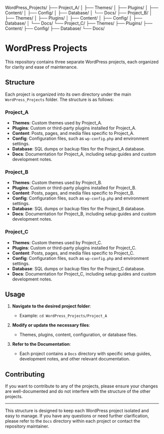WordPress_Projects/
├── Project_A/
│   ├── Themes/
│   ├── Plugins/
│   ├── Content/
│   ├── Config/
│   ├── Database/
│   └── Docs/
├── Project_B/
│   ├── Themes/
│   ├── Plugins/
│   ├── Content/
│   ├── Config/
│   ├── Database/
│   └── Docs/
└── Project_C/
    ├── Themes/
    ├── Plugins/
    ├── Content/
    ├── Config/
    ├── Database/
    └── Docs/


# WordPress Projects

This repository contains three separate WordPress projects, each organized for clarity and ease of maintenance.

## Structure

Each project is organized into its own directory under the main `WordPress_Projects` folder. The structure is as follows:

### Project_A

- **Themes**: Custom themes used by Project_A.
- **Plugins**: Custom or third-party plugins installed for Project_A.
- **Content**: Posts, pages, and media files specific to Project_A.
- **Config**: Configuration files, such as `wp-config.php` and environment settings.
- **Database**: SQL dumps or backup files for the Project_A database.
- **Docs**: Documentation for Project_A, including setup guides and custom development notes.

### Project_B

- **Themes**: Custom themes used by Project_B.
- **Plugins**: Custom or third-party plugins installed for Project_B.
- **Content**: Posts, pages, and media files specific to Project_B.
- **Config**: Configuration files, such as `wp-config.php` and environment settings.
- **Database**: SQL dumps or backup files for the Project_B database.
- **Docs**: Documentation for Project_B, including setup guides and custom development notes.

### Project_C

- **Themes**: Custom themes used by Project_C.
- **Plugins**: Custom or third-party plugins installed for Project_C.
- **Content**: Posts, pages, and media files specific to Project_C.
- **Config**: Configuration files, such as `wp-config.php` and environment settings.
- **Database**: SQL dumps or backup files for the Project_C database.
- **Docs**: Documentation for Project_C, including setup guides and custom development notes.

## Usage

1. **Navigate to the desired project folder**: 
   - Example: `cd WordPress_Projects/Project_A`

2. **Modify or update the necessary files**:
   - Themes, plugins, content, configuration, or database files.

3. **Refer to the Documentation**:
   - Each project contains a `Docs` directory with specific setup guides, development notes, and other relevant documentation.

## Contributing

If you want to contribute to any of the projects, please ensure your changes are well-documented and do not interfere with the structure of the other projects.

---

This structure is designed to keep each WordPress project isolated and easy to manage. If you have any questions or need further clarification, please refer to the `Docs` directory within each project or contact the repository maintainer.
